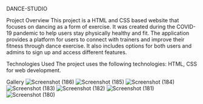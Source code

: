 DANCE-STUDIO

Project Overview
This project is a HTML and CSS based website that focuses on dancing as a form of exercise. It was created during the COVID-19 pandemic to help users stay physically healthy and fit. The application provides a 
platform for users to connect with trainers and improve their fitness through dance exercise. It also includes options for both users and admins to sign up and access different features.

Technologies Used
The project uses the following technologies: HTML, CSS for web development.

Gallery
![Screenshot (186)](https://github.com/MrugankaChiplunkar/Dance-_Studio/assets/146470518/d2f0b25c-ecf1-43b6-aea5-36248a61f970)
![Screenshot (185)](https://github.com/MrugankaChiplunkar/Dance-_Studio/assets/146470518/0a2383c0-2c98-49da-bce2-4c5e71d5accd)
![Screenshot (184)](https://github.com/MrugankaChiplunkar/Dance-_Studio/assets/146470518/76c57dd4-a34c-419d-8310-749b26ae363f)
![Screenshot (183)](https://github.com/MrugankaChiplunkar/Dance-_Studio/assets/146470518/79f4873f-adbc-4e5d-ba92-233830869613)
![Screenshot (182)](https://github.com/MrugankaChiplunkar/Dance-_Studio/assets/146470518/7cb3f4ce-c03c-440d-b6dc-ee174cf4d607)
![Screenshot (181)](https://github.com/MrugankaChiplunkar/Dance-_Studio/assets/146470518/36e926ef-0b25-4bfc-8eea-edbeb99ffdf8)
![Screenshot (180)](https://github.com/MrugankaChiplunkar/Dance-_Studio/assets/146470518/03dce8be-ffad-417f-9895-bfa57c9ece2d)


